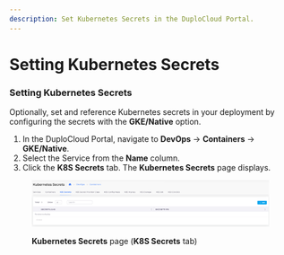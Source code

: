 ```yaml
---
description: Set Kubernetes Secrets in the DuploCloud Portal.
---
```


# Setting Kubernetes Secrets

### Setting Kubernetes Secrets

Optionally, set and reference Kubernetes secrets in your deployment by configuring the secrets with the **GKE/Native** option.&#x20;

1. In the DuploCloud Portal, navigate to **DevOps** -> **Containers** -> **GKE/Native**.&#x20;
2. Select the Service from the **Name** column.
3. Click the **K8S Secrets** tab. The **Kubernetes Secrets** page displays.

<figure><img src="../../.gitbook/assets/ks_retake.png" alt=""><figcaption><p><strong>Kubernetes Secrets</strong> page (<strong>K8S Secrets</strong> tab)</p></figcaption></figure>
